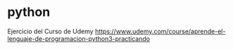 # python
Ejercicio del Curso de Udemy
https://www.udemy.com/course/aprende-el-lenguaje-de-programacion-python3-practicando
